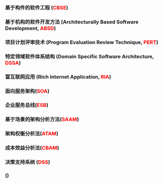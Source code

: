 ### 基于构件的软件工程 (<font color="red">CBSE</font>)
### 基于机构的软件开发方法 (Architecturally Based Software Development, <font color="red">ABSD</font>)
### 项目计划评审技术 (Program Evaluation Review Technique, <font color="red">PERT</font>)
### 特定领域软件体系结构 (Domain Specific Software Architecture, <font color="red">DSSA</font>)
### 富互联网应用 (Rich Internet Application, <font color="red">RIA</font>)
### 面向服务架构(<font color="red">SOA</font>)
### 企业服务总线(<font color="red">ESB</font>)

### 基于场景的架构分析方法(<font color="red">SAAM</font>)
### 架构权衡分析法(<font color="red">ATAM</font>)
### 成本效益分析法(<font color="red">CBAM</font>)

### 决策支持系统 (<font color="red">DSS</font>)

### (<font color="red"></font>)
